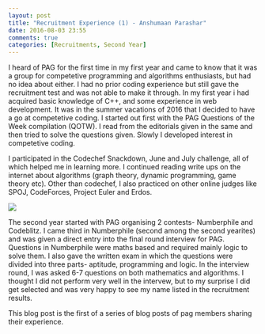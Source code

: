 ```yaml
---
layout: post
title: "Recruitment Experience (1) - Anshumaan Parashar"
date: 2016-08-03 23:55
comments: true
categories: [Recruitments, Second Year] 
---
```


I heard of PAG for the first time in my first year and came to know that it was a group for competetive programming and algorithms enthusiasts, but had no idea about either. I had no prior coding experience but still gave the recruitment test and was not able to make it through. In my first year i had acquired basic knowledge of C++, and some experience in web development. It was in the summer vacations of 2016 that I decided to have a go at competetive coding. I started out first with the PAG Questions of the Week compilation (QOTW). I read from the editorials given in the same and then tried to solve the questions given. Slowly I developed interest in competetive coding.

I participated in the Codechef Snackdown, June and July challenge, all of which helped me in learning more. I continued reading write ups on the internet about algorithms (graph theory, dynamic programming, game theory etc). Other than codechef, I also practiced on other online judges like SPOJ, CodeForces, Project Euler and Erdos. 

<img src = "./images/posts/recruitments/anshumaan.jpg">

The second year started with PAG organising 2 contests- Numberphile and Codeblitz. I came third in Numberphile (second among the second yearites) and was given a direct entry into the final round interview for PAG. Questions in Numberphile were maths based and required mainly logic to solve them. I also gave the written exam in which the questions were divided into three parts- aptitude, programming and logic. In the interview round, I was asked 6-7 questions on both mathematics and algorithms. I thought I did not perform very well in the intervew, but to my surprise I did get selected and was very happy to see my name listed in the recruitment results.

This blog post is the first of a series of blog posts of pag members sharing their experience.